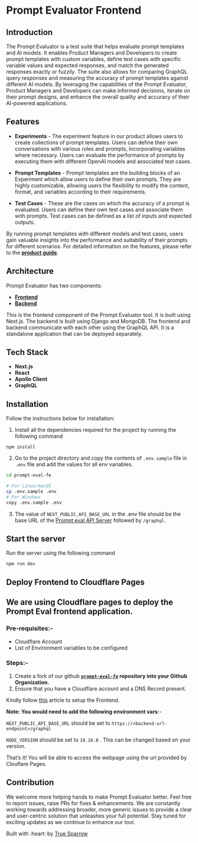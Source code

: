# Prompt Evaluator Frontend

## Introduction

The Prompt Evaluator is a test suite that helps evaluate prompt templates and AI models. It enables Product Managers and Developers to create prompt templates with custom variables, define test cases with specific variable values and expected responses, and match the generated responses exactly or fuzzily. The suite also allows for comparing GraphQL query responses and measuring the accuracy of prompt templates against different AI models. By leveraging the capabilities of the Prompt Evaluator, Product Managers and Developers can make informed decisions, iterate on their prompt designs, and enhance the overall quality and accuracy of their AI-powered applications.

## Features

- **Experiments** - The experiment feature in our product allows users to create collections of prompt templates. Users can define their own conversations with various roles and prompts, incorporating variables where necessary. Users can evaluate the performance of prompts by executing them with different OpenAI models and associated test cases. 

- **Prompt Templates** - Prompt templates are the building blocks of an Experiment which allow users to define their own prompts. They are highly customizable, allowing users the flexibility to modify the content, format, and variables according to their requirements. 

- **Test Cases** - These are the cases on which the accuracy of a prompt is evaluated. Users can define their own test cases and associate them with prompts. Test cases can be defined as a list of inputs and expected outputs. 

By running prompt templates with different models and test cases, users gain valuable insights into the performance and suitability of their prompts for different scenarios. For detailed information on the features, please refer to the [**product guide**](https://github.com/TrueSparrowSystems/prompt-eval-be/blob/master/docs/productGuide.md).

## Architecture

Prompt Evaluator has two components:

- [**Frontend**](https://github.com/TrueSparrowSystems/prompt-eval-fe)
- [**Backend**](https://github.com/TrueSparrowSystems/prompt-eval-be)

This is the frontend component of the Prompt Evaluator tool. It is built using Next.js. The backend is built using Django and MongoDB. The frontend and backend communicate with each other using the GraphQL API. It is a standalone application that can be deployed separately.

## Tech Stack

- **Next.js**
- **React**
- **Apollo Client**
- **GraphQL**

## Installation

Follow the instructions below for installation:

1. Install all the dependencies required for the project by running the following command

```
npm install
```

2. Go to the project directory and copy the contents of `.env.sample` file in `.env` file and add the values for all env variables.

```sh { language=sh }
cd prompt-eval-fe

# For Linux/macOS
cp .env.sample .env
# For Windows
copy .env.sample .env
```

3. The value of `NEXT_PUBLIC_API_BASE_URL` in the .env file should be the base URL of the [Prompt eval API Server](https://github.com/TrueSparrowSystems/prompt-eval-be) followed by `/graphql`.

## Start the server

Run the server using the following command

```
npm run dev
```

## Deploy  Frontend to Cloudflare Pages

## We are using Cloudflare pages to deploy the Prompt Eval frontend application.

### Pre-requisites:-

- Cloudflare Account
- List of Environment variables to be configured

### Steps:-

1. Create a fork of our github **[`prompt-eval-fe`](https://github.com/TrueSparrowSystems/prompt-eval-fe/tree/documentation) repository into your Github Organization.** 
2. Ensure that you have a Cloudflare account and a DNS Record present.

 Kindly follow [this](https://developers.cloudflare.com/pages/get-started/guide/) article to setup the Frontend. 

**Note: You would need to add the following environment vars**:-

 `NEXT_PUBLIC_API_BASE_URL` should be set to `https://<backend-url-endpoint>/graphql`

 `NODE_VERSION` should be set to `18.16.0` . This can be changed based on your version. 

That’s it! You will be able to access the webpage using the url provided by Clouflare Pages.

## Contribution

We welcome more helping hands to make Prompt Evaluator better. Feel free to report issues, raise PRs for fixes & enhancements. We are constantly working towards addressing broader, more generic issues to provide a clear and user-centric solution that unleashes your full potential. Stay tuned for exciting updates as we continue to enhance our tool.

<p align="left">Built with :heart: by <a href="https://truesparrow.com/" target="_blank">True Sparrow</a></p>
